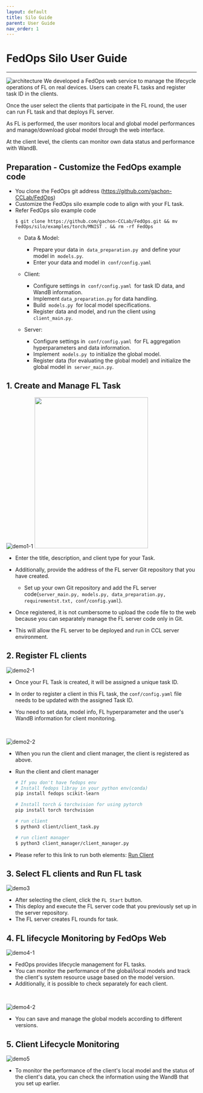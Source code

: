 ```yaml
---
layout: default
title: Silo Guide
parent: User Guide
nav_order: 1
---
```


# FedOps Silo User Guide

-----
![architecture](../img/architecture2.PNG)
We developed a FedOps web service to manage the lifecycle operations of FL on real devices.
Users can create FL tasks and register task ID in the clients.

Once the user select the clients that participate in the FL round, the user can run FL task and that deploys FL server.

As FL is performed, the user monitors local and global model performances and manage/download global model through the web interface.

At the client level, the clients can monitor own data status and performance with WandB.

## Preparation - Customize the FedOps example code
- You clone the FedOps git address (https://github.com/gachon-CCLab/FedOps)
-  Customize the FedOps silo example code to align with your FL task.
- Refer FedOps silo example code
    ```
    $ git clone https://github.com/gachon-CCLab/FedOps.git && mv FedOps/silo/examples/torch/MNIST . && rm -rf FedOps
    ```
    - Data & Model:
        - Prepare your data in  `data_preparation.py`  and define your model in  `models.py`.
        - Enter your data and model in  `conf/config.yaml`

    - Client:
        - Configure settings in  `conf/config.yaml`  for task ID data, and WandB information.
        - Implement `data_preparation.py` for data handling.
        - Build  `models.py`  for local model specifications.
        - Register data and model, and run the client using  `client_main.py`.

    - Server:
        - Configure settings in  `conf/config.yaml`  for FL aggregation hyperparameters and data information.
        - Implement  `models.py`  to initialize the global model.
        - Register data (for evaluating the global model) and initialize the global model in  `server_main.py`.


## 1. Create and Manage FL Task
![demo1-1](../img/guide/silo/demo1-1.PNG)
<img src="../img/guide/silo/demo1-2.PNG" width="300" height="400">

- Enter the title, description, and client type for your Task. 

- Additionally, provide the address of the FL server Git repository that you have created.
    - Set up your own Git repository and add the FL server code(`server_main.py, models.py, data_preparation.py, requirementst.txt, conf/config.yaml`).
- Once registered, it is not cumbersome to upload the code file to the web because you can separately manage the FL server code only in Git.

- This will allow the FL server to be deployed and run in CCL server environment.



## 2. Register FL clients
![demo2-1](../img/guide/silo/demo2-1.PNG)

- Once your FL Task is created, it will be assigned a unique task ID. 

- In order to register a client in this FL task, the `conf/config.yaml` file needs to be updated with the assigned Task ID.

- You need to set data, model info, FL hyperparameter and the user's WandB information for client monitoring. 

<br>

![demo2-2](../img/guide/silo/demo2-2.PNG)
- When you run the client and client manager, the client is registered as above.

- Run the client and client manager
    ```bash
    # If you don't have fedops env
    # Install fedops libray in your python env(conda)
    pip install fedops scikit-learn

    # Install torch & torchvision for using pytorch
    pip install torch torchvision
    ```

    ```bash
    # run client
    $ python3 client/client_task.py

    # run client manager
    $ python3 client_manager/client_manager.py
    ```

- Please refer to this link to run both elements: [Run Client](https://github.com/gachon-CCLab/FedOps/tree/main/silo/examples/torch/docker-mnist)


## 3. Select FL clients and Run FL task
![demo3](../img/guide/silo/demo3.PNG)

- After selecting the client, click the `FL Start` button.
- This deploy and execute the FL server code that you previously set up in the server repository. 
- The FL server creates FL rounds for task.


## 4. FL lifecycle Monitoring by FedOps Web
![demo4-1](../img/guide/silo/demo4-1.PNG)

- FedOps provides lifecycle management for FL tasks. 
- You can monitor the performance of the global/local models and track the client's system resource usage based on the model version. 
- Additionally, it is possible to check separately for each client.

<br>

![demo4-2](../img/guide/silo/demo4-2.PNG)

- You can save and manage the global models according to different versions.




## 5. Client Lifecycle Monitoring
![demo5](../img/guide/silo/demo5.PNG)

 - To monitor the performance of the client's local model and the status of the client's data, you can check the information using the WandB that you set up earlier.
